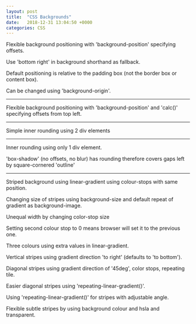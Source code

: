 ```yaml
---
layout: post
title:  "CSS Backgrounds"
date:   2018-12-31 13:04:50 +0000
categories: CSS
---
```

<div class="flexible-background">
  <div>
    <p>Flexible background positioning with 'background-position' specifying offsets.</p>
    <p>Use 'bottom right' in background shorthand as fallback.</p>
    <p>Default positioning is relative to the padding box (not the border box or content box).</p>
    <p>Can be changed using 'background-origin'.</p>
  </div>
</div>
<hr />
<div class="flexible-background-calc">
  <div>
    <p>Flexible background positioning with 'background-position' and 'calc()' specifying offsets from top left.</p>
  </div>
</div>
<hr />
<div class="inner-rounding">
  <div>
    <p>Simple inner rounding using 2 div elements</p>
  </div>
</div>
<hr />
<div class="inner-rounding-box">
  <p>Inner rounding using only 1 div element.</p>
  <p>'box-shadow' (no offsets, no blur) has rounding therefore covers gaps left by square-cornered 'outline'</p>
</div>
<hr />
<div class="container">
  <div class="striped-background">
    <div>
      <p>Striped background using linear-gradient using colour-stops with same position.</p>
    </div>
  </div>
  <div class="striped-background-2">
    <div>
      <p>Changing size of stripes using background-size and default repeat of gradient as background-image.</p>
    </div>
  </div>
  <div class="striped-background-3">
    <div>
      <p>Unequal width by changing color-stop size </p>
      <p>Setting second colour stop to 0 means browser will set it to the previous one.</p>
    </div>
  </div>
  <div class="striped-background-4">
    <div>
      <p>Three colours using extra values in linear-gradient.</p>
    </div>
  </div>
  <div class="striped-background-5">
    <div>
      <p>Vertical stripes using gradient direction 'to right' (defaults to 'to bottom').</p>
    </div>
  </div>
  <div class="striped-background-6">
    <div>
      <p>Diagonal stripes using gradient direction of '45deg', color stops, repeating tile.</p>
    </div>
  </div>
  <div class="striped-background-7">
    <div>
      <p>Easier diagonal stripes using 'repeating-linear-gradient()'.</p>
    </div>
  </div>
  <div class="striped-background-8">
    <div>
      <p>Using 'repeating-linear-gradient()' for stripes with adjustable angle.</p>
    </div>
  </div>
  <div class="striped-background-9">
    <div>
      <p>Flexible subtle stripes by using background colour and hsla and transparent.</p>
    </div>
  </div>
</div>
